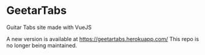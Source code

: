 # GeetarTabs
Guitar Tabs site made with VueJS

A new version is available at https://geetartabs.herokuapp.com/
This repo is no longer being maintained.

